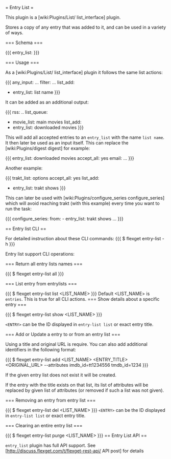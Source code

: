 = Entry List =

This plugin is a [wiki:Plugins/List/ list_interface] plugin.

Stores a copy of any entry that was added to it, and can be used in a variety of ways. 

=== Schema ===

{{{
entry_list: <NAME>
}}}

=== Usage ===

As a [wiki:Plugins/List/ list_interface] plugin it follows the same list actions:

{{{
any_input: ...
filter: ...
list_add: 
  - entry_list: list name
}}}

It can be added as an additional output:

{{{
rss: ..
list_queue:
  - movie_list: main movies
list_add:
  - entry_list: downloaded movies
}}}

This will add all accepted entries to an `entry_list` with the name `list name`. It then later be used as an input itself. This can replace the [wiki:Plugins/digest digest] for example:

{{{
entry_list: downloaded movies
accept_all: yes
email: ...
}}}


Another example:

{{{
trakt_list: options
accept_all: yes
list_add:
  - entry_list: trakt shows
}}}

This can later be used with [wiki:Plugins/configure_series configure_series] which will avoid reaching trakt (with this example) every time you want to run the task:

{{{
configure_series:
  from:
    - entry_list: trakt shows
  ...
}}}

== Entry list CLI ==

For detailed instruction about these CLI commands:
{{{
$ flexget entry-list -h
}}}


Entry list support CLI operations:

=== Return all entry lists names ===

{{{
$ flexget entry-list all
}}}

=== List entry from entrylists ===

{{{
$ flexget entry-list list <LIST_NAME>
}}}
Default <LIST_NAME> is `entries`. This is true for all CLI actions.
=== Show details about a specific entry ===

{{{
$ flexget entry-list show <LIST_NAME> <ENTRY>
}}}

`<ENTRY>` can be the ID displayed in `entry-list list` or exact entry title.

=== Add or Update a entry to or from an entry list ===

Using a title and original URL is require. You can also add additional identifiers in the following format:

{{{
$ flexget entry-list add <LIST_NAME> <ENTRY_TITLE> <ORIGINAL_URL> --attributes imdb_id=tt1234556 tmdb_id=1234
}}}

If the given entry list does not exist it will be created.

If the entry with the title exists on that list, its list of attributes will be replaced by given list of attributes (or removed if such a list was not given).

=== Removing an entry from entry list ===

{{{
$ flexget entry-list del <LIST_NAME> <ENTRY>
}}}
`<ENTRY>` can be the ID displayed in `entry-list list` or exact entry title.

=== Clearing an entire entry list ===

{{{
$ flexget entry-list purge <LIST_NAME>
}}}
== Entry List API ==

`entry_list` plugin has full API support. See [http://discuss.flexget.com/t/flexget-rest-api/ API post] for details